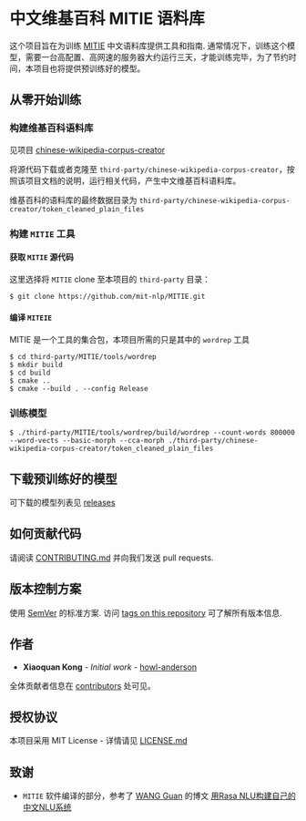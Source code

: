 # 中文维基百科 MITIE 语料库

这个项目旨在为训练 [MITIE](https://github.com/mit-nlp/MITIE) 中文语料库提供工具和指南. 通常情况下，训练这个模型，需要一台高配置、高网速的服务器大约运行三天，才能训练完毕，为了节约时间，本项目也将提供预训练好的模型。

## 从零开始训练
### 构建维基百科语料库

见项目 [chinese-wikipedia-corpus-creator](https://github.com/howl-anderson/chinese-wikipedia-corpus-creator)

将源代码下载或者克隆至 `third-party/chinese-wikipedia-corpus-creator`，按照该项目文档的说明，运行相关代码，产生中文维基百科语料库。

维基百科的语料库的最终数据目录为 `third-party/chinese-wikipedia-corpus-creator/token_cleaned_plain_files`

### 构建 `MITIE` 工具

#### 获取 `MITIE` 源代码
这里选择将 `MITIE` clone 至本项目的 `third-party` 目录：

```console
$ git clone https://github.com/mit-nlp/MITIE.git
```

#### 编译 `MITEIE`

MITIE 是一个工具的集合包，本项目所需的只是其中的 `wordrep` 工具

```console
$ cd third-party/MITIE/tools/wordrep
$ mkdir build
$ cd build
$ cmake ..
$ cmake --build . --config Release
```

### 训练模型

```console
$ ./third-party/MITIE/tools/wordrep/build/wordrep --count-words 800000 --word-vects --basic-morph --cca-morph ./third-party/chinese-wikipedia-corpus-creator/token_cleaned_plain_files
```

## 下载预训练好的模型

可下载的模型列表见 [releases](https://github.com/howl-anderson/MITIE_Chinese_Wikipedia_corpus/releases)

## 如何贡献代码

请阅读 [CONTRIBUTING.md](https://github.com/howl-anderson/MITIE_Chinese_Wikipedia_corpus/CONTRIBUTING.md) 并向我们发送 pull requests.

## 版本控制方案

使用 [SemVer](http://semver.org/) 的标准方案. 访问 [tags on this repository](https://github.com/your/project/tags) 可了解所有版本信息.

## 作者

* **Xiaoquan Kong** - *Initial work* - [howl-anderson](https://github.com/howl-anderson)

全体贡献者信息在 [contributors](https://github.com/your/project/contributors) 处可见。

## 授权协议

本项目采用 MIT License - 详情请见 [LICENSE.md](LICENSE.md)

## 致谢
* `MITIE` 软件编译的部分，参考了 [WANG Guan](https://github.com/crownpku) 的博文 [用Rasa NLU构建自己的中文NLU系统](http://www.crownpku.com/2017/07/27/%E7%94%A8Rasa_NLU%E6%9E%84%E5%BB%BA%E8%87%AA%E5%B7%B1%E7%9A%84%E4%B8%AD%E6%96%87NLU%E7%B3%BB%E7%BB%9F.html)

